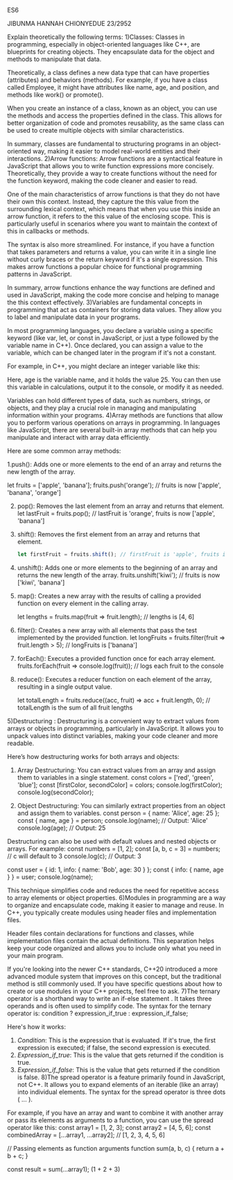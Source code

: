 ES6

JIBUNMA HANNAH CHIONYEDUE 23/2952

Explain theoretically the following terms:
1)Classes: Classes in programming, especially in object-oriented languages like C++, are blueprints for creating objects. They encapsulate data for the object and methods to manipulate that data. 

Theoretically, a class defines a new data type that can have properties (attributes) and behaviors (methods). For example, if you have a class called Employee, it might have attributes like name, age, and position, and methods like work() or promote(). 

When you create an instance of a class, known as an object, you can use the methods and access the properties defined in the class. This allows for better organization of code and promotes reusability, as the same class can be used to create multiple objects with similar characteristics. 

In summary, classes are fundamental to structuring programs in an object-oriented way, making it easier to model real-world entities and their interactions.
2)Arrow functions: Arrow functions are a syntactical feature in JavaScript that allows you to write function expressions more concisely. Theoretically, they provide a way to create functions without the need for the function keyword, making the code cleaner and easier to read.

One of the main characteristics of arrow functions is that they do not have their own this context. Instead, they capture the this value from the surrounding lexical context, which means that when you use this inside an arrow function, it refers to the this value of the enclosing scope. This is particularly useful in scenarios where you want to maintain the context of this in callbacks or methods.

The syntax is also more streamlined. For instance, if you have a function that takes parameters and returns a value, you can write it in a single line without curly braces or the return keyword if it's a single expression. This makes arrow functions a popular choice for functional programming patterns in JavaScript.

In summary, arrow functions enhance the way functions are defined and used in JavaScript, making the code more concise and helping to manage the this context effectively.
3)Variables are fundamental concepts in programming that act as containers for storing data values. They allow you to label and manipulate data in your programs. 

In most programming languages, you declare a variable using a specific keyword (like var, let, or const in JavaScript, or just a type followed by the variable name in C++). Once declared, you can assign a value to the variable, which can be changed later in the program if it's not a constant.

For example, in C++, you might declare an integer variable like this:

Here, age is the variable name, and it holds the value 25. You can then use this variable in calculations, output it to the console, or modify it as needed.

Variables can hold different types of data, such as numbers, strings, or objects, and they play a crucial role in managing and manipulating information within your programs.
4)Array methods are functions that allow you to perform various operations on arrays in programming. In languages like JavaScript, there are several built-in array methods that can help you manipulate and interact with array data efficiently.

Here are some common array methods:

1.push(): Adds one or more elements to the end of an array and returns the new length of the array.
   
   let fruits = ['apple', 'banana'];
   fruits.push('orange'); // fruits is now ['apple', 'banana', 'orange']
   

2. pop(): Removes the last element from an array and returns that element.
   let lastFruit = fruits.pop(); // lastFruit is 'orange', fruits is now ['apple', 'banana']
   

3. shift(): Removes the first element from an array and returns that element.
   ```javascript
   let firstFruit = fruits.shift(); // firstFruit is 'apple', fruits is now ['banana']
   

4. unshift(): Adds one or more elements to the beginning of an array and returns the new length of the array.
   fruits.unshift('kiwi'); // fruits is now ['kiwi', 'banana']
   

5. map(): Creates a new array with the results of calling a provided function on every element in the calling array.
   
   let lengths = fruits.map(fruit => fruit.length); // lengths is [4, 6]
 

6. filter(): Creates a new array with all elements that pass the test implemented by the provided function.
   let longFruits = fruits.filter(fruit => fruit.length > 5); // longFruits is ['banana']
   

7. forEach(): Executes a provided function once for each array element.
   fruits.forEach(fruit => console.log(fruit)); // logs each fruit to the console
  

8. reduce(): Executes a reducer function on each element of the array, resulting in a single output value.

   let totalLength = fruits.reduce((acc, fruit) => acc + fruit.length, 0); // totalLength is the sum of all fruit lengths

5)Destructuring : Destructuring is a convenient way to extract values from arrays or objects in programming, particularly in JavaScript. It allows you to unpack values into distinct variables, making your code cleaner and more readable.

Here’s how destructuring works for both arrays and objects:

1. Array Destructuring: You can extract values from an array and assign them to variables in a single statement.
   const colors = ['red', 'green', 'blue'];
   const [firstColor, secondColor] = colors;
   console.log(firstColor);
   console.log(secondColor); 
   

2. Object Destructuring: You can similarly extract properties from an object and assign them to variables.
   const person = { name: 'Alice', age: 25 };
   const { name, age } = person;
   console.log(name); // Output: 'Alice'
   console.log(age); // Output: 25
   

Destructuring can also be used with default values and nested objects or arrays. For example:
const numbers = [1, 2];
const [a, b, c = 3] = numbers; // c will default to 3
console.log(c); // Output: 3

const user = { id: 1, info: { name: 'Bob', age: 30 } };
const { info: { name, age } } = user;
console.log(name); 


This technique simplifies code and reduces the need for repetitive access to array elements or object properties.
6)Modules in programming are a way to organize and encapsulate code, making it easier to manage and reuse. In C++, you typically create modules using header files and implementation files. 

Header files contain declarations for functions and classes, while implementation files contain the actual definitions. This separation helps keep your code organized and allows you to include only what you need in your main program. 

If you're looking into the newer C++ standards, C++20 introduced a more advanced module system that improves on this concept, but the traditional method is still commonly used. If you have specific questions about how to create or use modules in your C++ projects, feel free to ask.
7)The ternary operator is a shorthand way to write an if-else statement . It takes three operands and is often used to simplify code. The syntax for the ternary operator is:
condition ? expression_if_true : expression_if_false;

Here's how it works:

1. *Condition*: This is the expression that is evaluated. If it's true, the first expression is executed; if false, the second expression is executed.
2. *Expression_if_true*: This is the value that gets returned if the condition is true.
3. *Expression_if_false*: This is the value that gets returned if the condition is false.
8)The spread operator is a feature primarily found in JavaScript, not C++. It allows you to expand elements of an iterable (like an array) into individual elements. The syntax for the spread operator is three dots ( ... ).

For example, if you have an array and want to combine it with another array or pass its elements as arguments to a function, you can use the spread operator like this:
const array1 = [1, 2, 3];
const array2 = [4, 5, 6];
const combinedArray = [...array1, ...array2]; // [1, 2, 3, 4, 5, 6]

// Passing elements as function arguments
function sum(a, b, c) {
    return a + b + c;
}

const result = sum(...array1); (1 + 2 + 3)
